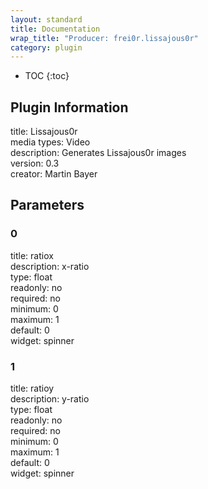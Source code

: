 ```yaml
---
layout: standard
title: Documentation
wrap_title: "Producer: frei0r.lissajous0r"
category: plugin
---
```

* TOC
{:toc}

## Plugin Information

title: Lissajous0r  
media types:
Video  
description: Generates Lissajous0r images  
version: 0.3  
creator: Martin Bayer  

## Parameters

### 0

title: ratiox    
description:
x-ratio  
type: float  
readonly: no  
required: no  
minimum: 0  
maximum: 1  
default: 0  
widget: spinner  

### 1

title: ratioy    
description:
y-ratio  
type: float  
readonly: no  
required: no  
minimum: 0  
maximum: 1  
default: 0  
widget: spinner  

